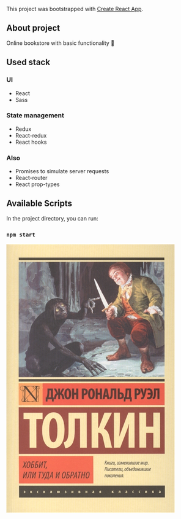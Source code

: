 This project was bootstrapped with [Create React App](https://github.com/facebook/create-react-app).

## About project
Online bookstore with basic functionality :book:

## Used stack
### UI
* React
* Sass
### State management
* Redux
* React-redux
* React hooks
### Also
* Promises to simulate server requests
* React-router
* React prop-types

## Available Scripts
In the project directory, you can run:
### `npm start`

![alt text](public/2412538_detail.jpg "description")



